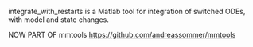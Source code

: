integrate_with_restarts is a Matlab tool for integration of switched ODEs, with model and state changes. 

NOW PART OF mmtools 
https://github.com/andreassommer/mmtools
